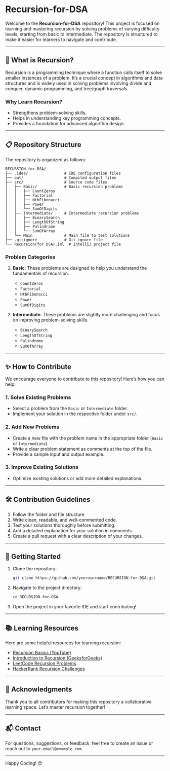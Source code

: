 # Recursion-for-DSA

Welcome to the **Recursion-for-DSA** repository! This project is focused on learning and mastering recursion by solving problems of varying difficulty levels, starting from basic to intermediate. The repository is structured to make it easier for learners to navigate and contribute.

---

## 📖 What is Recursion?
Recursion is a programming technique where a function calls itself to solve smaller instances of a problem. It’s a crucial concept in algorithms and data structures and is widely used in solving problems involving divide and conquer, dynamic programming, and tree/graph traversals.

### Why Learn Recursion?
- Strengthens problem-solving skills.
- Helps in understanding key programming concepts.
- Provides a foundation for advanced algorithm design.

---

## 📋 Repository Structure
The repository is organized as follows:

```
RECURSION-for-DSA/
├── .idea/                # IDE configuration files
├── out/                  # Compiled output files
├── src/                  # Source code files
│   ├── Basic/            # Basic recursion problems
│   │   ├── CountZeros
│   │   ├── Factorial
│   │   ├── NthFibonacci
│   │   ├── Power
│   │   └── SumOfDigits
│   ├── Intermediate/     # Intermediate recursion problems
│   │   ├── BinarySearch
│   │   ├── LengthOfString
│   │   ├── Palindrome
│   │   └── SumOfArray
│   └── Main              # Main file to test solutions
├── .gitignore            # Git ignore file
└── Recursion(for DSA).iml  # IntelliJ project file
```

### Problem Categories
1. **Basic**: These problems are designed to help you understand the fundamentals of recursion.
   - `CountZeros`
   - `Factorial`
   - `NthFibonacci`
   - `Power`
   - `SumOfDigits`

2. **Intermediate**: These problems are slightly more challenging and focus on improving problem-solving skills.
   - `BinarySearch`
   - `LengthOfString`
   - `Palindrome`
   - `SumOfArray`

---

## ✨ How to Contribute
We encourage everyone to contribute to this repository! Here’s how you can help:

### 1. Solve Existing Problems
- Select a problem from the `Basic` or `Intermediate` folder.
- Implement your solution in the respective folder under `src/`.

### 2. Add New Problems
- Create a new file with the problem name in the appropriate folder (`Basic` or `Intermediate`).
- Write a clear problem statement as comments at the top of the file.
- Provide a sample input and output example.

### 3. Improve Existing Solutions
- Optimize existing solutions or add more detailed explanations.

---

## 🛠 Contribution Guidelines
1. Follow the folder and file structure.
2. Write clean, readable, and well-commented code.
3. Test your solutions thoroughly before submitting.
4. Add a detailed explanation for your solution in comments.
5. Create a pull request with a clear description of your changes.

---

## 🚀 Getting Started
1. Clone the repository:
   ```bash
   git clone https://github.com/yourusername/RECURSION-for-DSA.git
   ```
2. Navigate to the project directory:
   ```bash
   cd RECURSION-for-DSA
   ```
3. Open the project in your favorite IDE and start contributing!

---

## 📚 Learning Resources
Here are some helpful resources for learning recursion:
- [Recursion Basics (YouTube)](https://www.youtube.com/)
- [Introduction to Recursion (GeeksforGeeks)](https://www.geeksforgeeks.org/)
- [LeetCode Recursion Problems](https://leetcode.com/)
- [HackerRank Recursion Challenges](https://www.hackerrank.com/)

---

## 🙌 Acknowledgments
Thank you to all contributors for making this repository a collaborative learning space. Let’s master recursion together!

---

## 📬 Contact
For questions, suggestions, or feedback, feel free to create an issue or reach out to `your-email@example.com`.

---

Happy Coding! 😊

